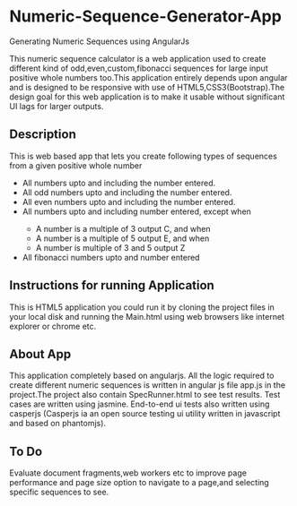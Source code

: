# Numeric-Sequence-Generator-App
Generating Numeric Sequences using AngularJs
<div><p>This numeric sequence calculator is a web application used to create different kind of odd,even,custom,fibonacci sequences for large input positive whole numbers too.This application entirely depends upon angular and is designed to be responsive with use of HTML5,CSS3(Bootstrap).The design goal for this web application is to make it usable without significant UI lags for larger outputs.</p>
</div>
<h2>Description</h2>
This is web based app that lets you create following types of sequences from a given positive whole number
<ul><li>All numbers upto and including the number entered.</li>
    <li>All odd numbers upto and including the number entered.</li>
    <li>All even numbers upto and including the number entered.</li>
    <li> All numbers upto and including number entered, except when</li>
     <ul>
        <li>A number is a multiple of 3 output C, and when</li>
        <li>A number is a multiple of 5 output E, and when</li>
        <li>A number is multiple of 3 and 5 output Z</li>
     </ul>
    <li>All fibonacci numbers upto and number entered</li>
</ul>
<h2>Instructions for running Application</h2>
This is HTML5 application you could run it by cloning the project files in your local disk and running the Main.html using web browsers like internet explorer or chrome etc.
<h2>About App</h2>
This application completely based on angularjs. All the logic required to create different numeric sequences is written in angular js file app.js in the project.The project also contain SpecRunner.html to see test results. Test cases are written using jasmine. End-to-end ui tests also written using casperjs (Casperjs ia an open source testing ui utility written in javascript and based on phantomjs).
<h2>To Do</h2>
Evaluate document fragments,web workers etc to improve page performance and page size option to navigate to a page,and selecting specific sequences to see.
